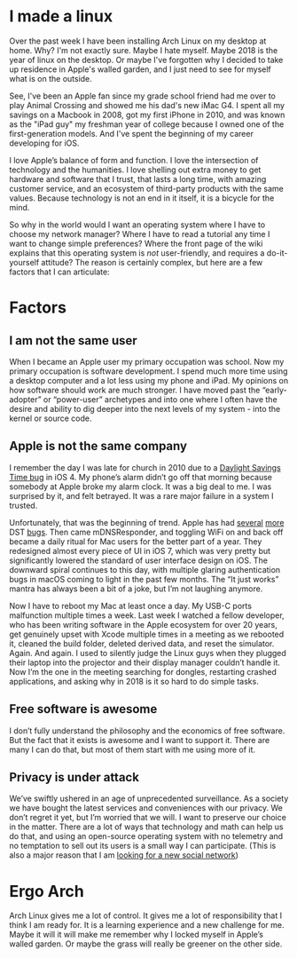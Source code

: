 # I made a linux

Over the past week I have been installing Arch Linux on my desktop at home. Why? I'm not exactly sure. Maybe I hate myself. Maybe 2018 is the year of linux on the desktop. Or maybe I've forgotten why I decided to take up residence in Apple's walled garden, and I just need to see for myself what is on the outside.

See, I've been an Apple fan since my grade school friend had me over to play Animal Crossing and showed me his dad's new iMac G4. I spent all my savings on a Macbook in 2008, got my first iPhone in 2010, and was known as the "iPad guy" my freshman year of college because I owned one of the first-generation models. And I've spent the beginning of my career developing for iOS. 

I love Apple’s balance of form and function. I love the intersection of technology and the humanities. I love shelling out extra money to get hardware and software that I trust, that lasts a long time, with amazing customer service, and an ecosystem of third-party products with the same values. Because technology is not an end in it itself, it is a bicycle for the mind.

So why in the world would I want an operating system where I have to choose my network manager? Where I have to read a tutorial any time I want to change simple preferences? Where the front page of the wiki explains that this operating system is _not_ user-friendly, and requires a do-it-yourself attitude? The reason is certainly complex, but here are a few factors that I can articulate:

# Factors

## I am not the same user 
When I became an Apple user my primary occupation was school. Now my primary occupation is software development. I spend much more time using a desktop computer and a lot less using my phone and iPad. My opinions on how software should work are much stronger. I have moved past the “early-adopter” or “power-user” archetypes and into one where I often have the desire and ability to dig deeper into the next levels of my system - into the kernel or source code.

## Apple is not the same company

I remember the day I was late for church in 2010 due to a [Daylight Savings Time bug](https://www.macrumors.com/2010/11/03/apple-support-acknowledges-ios-4-1-daylight-saving-time-bug/) in iOS 4. My phone’s alarm didn’t go off that morning because somebody at Apple broke my alarm clock. It was a big deal to me. I was surprised by it, and felt betrayed. It was a rare major failure in a system I trusted.

Unfortunately, that was the beginning of trend. Apple has had [several](http://appleinsider.com/articles/13/10/27/another-daylight-saving-time-bug-strikes-apples-ios-7-affects-calendar-display) [more](http://www.zdnet.com/article/time-change-alert-theres-a-glitch-in-the-iphone-alarm-clock/) DST [bugs](http://www.consumerreports.org/cro/news/2011/03/apple-iphone-daylight-saving-time-bug-bites-again/index.htm). Then came mDNSResponder, and toggling WiFi on and back off became a daily ritual for Mac users for the better part of a year. They redesigned almost every piece of UI in iOS 7, which was very pretty but significantly lowered the standard of user interface design on iOS. The downward spiral continues to this day, with multiple glaring authentication bugs in macOS coming to light in the past few months. The “It just works” mantra has always been a bit of a joke, but I’m not laughing anymore.

Now I have to reboot my Mac at least once a day. My USB-C ports malfunction multiple times a week. Last week I watched a fellow developer, who has been writing software in the Apple ecosystem for over 20 years, get genuinely upset with Xcode multiple times in a meeting as we rebooted it, cleaned the build folder, deleted derived data, and reset the simulator. Again. And again. I used to silently judge the Linux guys when they plugged their laptop into the projector and their display manager couldn’t handle it. Now I’m the one in the meeting searching for dongles, restarting crashed applications, and asking why in 2018 is it so hard to do simple tasks.

## Free software is awesome
I don’t fully understand the philosophy and the economics of free software. But the fact that it exists is awesome and I want to support it. There are many I can do that, but most of them start with me using more of it.

## Privacy is under attack
We’ve swiftly ushered in an age of unprecedented surveillance. As a society we have bought the latest services and conveniences with our privacy. We don’t regret it yet, but I’m worried that we will. I want to preserve our choice in the matter. There are a lot of ways that technology and math can help us do that, and using an open-source operating system with no telemetry and no temptation to sell out its users is a small way I can participate. (This is also a major reason that I am [looking for a new social network](http://mattlorentz.com/blog/2018/02/06/choosing-a-social-network.html))

# Ergo Arch
Arch Linux gives me a lot of control. It gives me a lot of responsibility that I think I am ready for. It is a learning experience and a new challenge for me. Maybe it will it will make me remember why I locked myself in Apple’s walled garden. Or maybe the grass will really be greener on the other side.